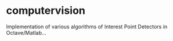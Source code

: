 # computervision
Implementation of various algorithms of Interest Point Detectors in Octave/Matlab...
